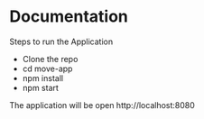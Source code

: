 # Documentation

Steps to run the Application
* Clone the repo
* cd move-app
* npm install
* npm start

The application will be open http://localhost:8080
